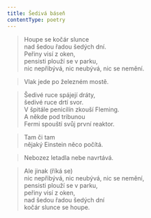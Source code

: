 ```yaml
---
title: Šedivá báseň
contentType: poetry
---
```


<section>

> Houpe se kočár slunce  
> nad šedou řadou šedých dní.  
> Peřiny visí z oken,  
> pensisti plouží se v parku,  
> nic nepřibývá, nic neubývá, nic se nemění.

</section>

<section>

> Vlak jede po železném mostě.

</section>

<section>

> Šedivé ruce spájejí dráty,  
> šedivé ruce drtí svor.  
> V špitále penicilín zkouší Fleming.  
> A někde pod tribunou  
> Fermi spouští svůj první reaktor.

</section>

<section>

> Tam či tam  
> nějaký Einstein něco počítá.

</section>

<section>

> Nebozez letadla nebe navrtává.

</section>

<section>

> Ale jinak (říká se)  
> nic nepřibývá, nic neubývá, nic se nemění,  
> pensisti plouží se v parku,  
> peřiny visí z oken,  
> nad šedou řadou šedých dní  
> kočár slunce se houpe.

</section>
